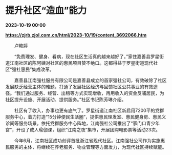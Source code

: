 # 提升社区“造血”能力

**2023-10-19 00:00**

**https://zjrb.zjol.com.cn/html/2023-10/19/content_3692066.htm**

　　卢艳婷

　　“免费理发、健身、看病，现在社区生活真的越来越好了。”家住嘉善县罗星街道江南社区的陈阿姨对社区的惠民项目赞不绝口。这都得益于罗星街道现代社区“强社惠民”集成改革。

　　嘉善县江南强社服务有限公司是嘉善县成立的首家强社公司，有效破除了社区发展缺乏经营主体的难题，打通了发展社区经济与回馈社区公共事业的有效途径。“我们通过服务、经营、出租等方式实现增收，再用收入的资金反哺居民，为社区提升设施、开展活动、提供服务。”社区书记陈芳琳介绍。

　　社区有了收入，办事也更有底气了。罗星街道江南社区新启用7200平的党群服务中心，着力打造“15分钟便民生活圈”，提供惠民理发室、惠民健身房、惠民义诊间等服务场景。依托党群服务中心阵地，江南强社公司推出了“家门口青少年宫”，开设了成人瑜伽课，组织“江南之夜”集市，开展团购电影票等活动23次。

　　今年6月，江南社区成功创评首批浙江省现代社区。江南强社公司作为实施惠民服务的主体，将继续在养老服务、物业管理等方面发力，为现代社区持续赋能。